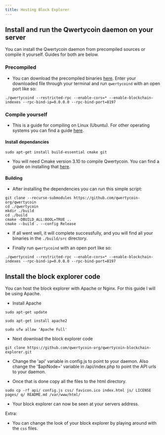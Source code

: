 ```yaml
---
title: Hosting Block Explorer
---
```


## Install and run the Qwertycoin daemon on your server
You can install the Qwertycoin daemon from precompiled sources or compile it yourself. Guides for both are below.

### Precompiled
* You can download the precompiled binaries [here](https://releases.qwertycoin.org/). Enter your downloaded file through your terminal and run ```qwertycoind``` with an open port like so:

```
./qwertycoind --restricted-rpc --enable-cors=* --enable-blockchain-indexes --rpc-bind-ip=0.0.0.0 --rpc-bind-port=8197
```

### Compile yourself
* This is a guide for compiling on Linux (Ubuntu). For other operating systems you can find a guide [here](https://github.com/qwertycoin-org/qwertycoin#windows-10-).

#### Install dependancies
```
sudo apt-get install build-essential cmake git
```

* You will need Cmake version 3.10 to compile Qwertycoin. You can find a guide on installing that [here](developer/fixes/Install-Cmake-3.10).

#### Building
* After installing the dependencies you can run this simple script:

```
git clone --recurse-submodules https://github.com/qwertycoin-org/qwertycoin
cd ./qwertycoin
mkdir ./build
cd ./build
cmake -DBUILD_ALL:BOOL=TRUE ..
cmake --build . --config Release
```

* If all went well, it will complete successfully, and you will find all your binaries in the ```./build/src``` directory.

* Finally run ```qwertycoind``` with an open port like so:

```
./qwertycoind --restricted-rpc --enable-cors=* --enable-blockchain-indexes --rpc-bind-ip=0.0.0.0 --rpc-bind-port=8197
```

## Install the block explorer code
You can host the block explorer with Apache or Nginx. For this guide I will be using Apache.

* Install Apache
```
sudo apt-get update

sudo apt-get install apache2

sudo ufw allow 'Apache Full'
```

* Next download the block explorer code
```
git clone https://github.com/qwertycoin-org/qwertycoin-blockchain-explorer.git
```

* Change the 'api' variable in config.js to point to your daemon. Also change the '$apiNode=' variable in /api/index.php to point the API urls to your daemon.

* Once that is done copy all the files to the html directory.
```
sudo cp -rf api/ config.js css/ favicon.ico index.html js/ LICENSE pages/ q/ README.md /var/www/html/
```

* Your block explorer can now be seen at your servers address.

Extra:
* You can change the look of your block explorer by playing around with the ```css``` files.
